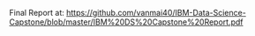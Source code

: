 Final Report at:
<https://github.com/vanmai40/IBM-Data-Science-Capstone/blob/master/IBM%20DS%20Capstone%20Report.pdf>
